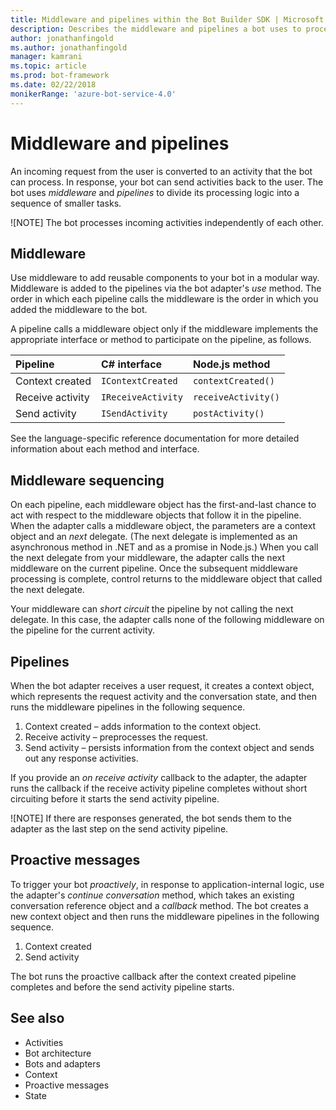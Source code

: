```yaml
---
title: Middleware and pipelines within the Bot Builder SDK | Microsoft Docs
description: Describes the middleware and pipelines a bot uses to process activities within the Bot Builder SDK.
author: jonathanfingold
ms.author: jonathanfingold
manager: kamrani
ms.topic: article
ms.prod: bot-framework
ms.date: 02/22/2018
monikerRange: 'azure-bot-service-4.0'
---
```


# Middleware and pipelines

An incoming request from the user is converted to an activity that the bot can process.
In response, your bot can send activities back to the user.
The bot uses _middleware_ and _pipelines_ to divide its processing logic into a sequence of smaller tasks.

![NOTE] The bot processes incoming activities independently of each other.

## Middleware

Use middleware to add reusable components to your bot in a modular way.
Middleware is added to the pipelines via the bot adapter's _use_ method.
The order in which each pipeline calls the middleware is the order in which you added the middleware to the bot.

A pipeline calls a middleware object only if the middleware implements the appropriate interface or method to participate on the pipeline, as follows.

| Pipeline | C# interface | Node.js method |
|:---|:---|:---|
| Context created | `IContextCreated` | `contextCreated()` |
| Receive activity | `IReceiveActivity` | `receiveActivity()` |
| Send activity | `ISendActivity` | `postActivity()` |

See the language-specific reference documentation for more detailed information about each method and interface.

## Middleware sequencing

On each pipeline, each middleware object has the first-and-last chance to act with respect to the middleware objects that follow it in the pipeline.
When the adapter calls a middleware object, the parameters are a context object and an _next_ delegate.
(The next delegate is implemented as an asynchronous method in .NET and as a promise in Node.js.)
When you call the next delegate from your middleware, the adapter calls the next middleware on the current pipeline.
Once the subsequent middleware processing is complete, control returns to the middleware object that called the next delegate.

Your middleware can _short circuit_ the pipeline by not calling the next delegate.
In this case, the adapter calls none of the following middleware on the pipeline for the current activity.

## Pipelines

When the bot adapter receives a user request, it creates a context object, which  represents the request activity and the conversation state, and then runs the middleware pipelines in the following sequence.

1. Context created – adds information to the context object.
1. Receive activity – preprocesses the request.
1. Send activity – persists information from the context object and sends out any response activities.

If you provide an _on receive activity_ callback to the adapter, the adapter runs the callback if the receive activity pipeline completes without short circuiting before it starts the send activity pipeline.

![NOTE] If there are responses generated, the bot sends them to the adapter as the last step on the send activity pipeline.

## Proactive messages

To trigger your bot _proactively_, in response to application-internal logic, use the adapter's _continue conversation_ method, which takes an existing conversation reference object and a _callback_ method.
The bot creates a new context object and then runs the middleware pipelines in the following sequence. 

1. Context created
1. Send activity

The bot runs the proactive callback after the context created pipeline completes and before the send activity pipeline starts.

## See also

- Activities
- Bot architecture
- Bots and adapters
- Context
- Proactive messages
- State
